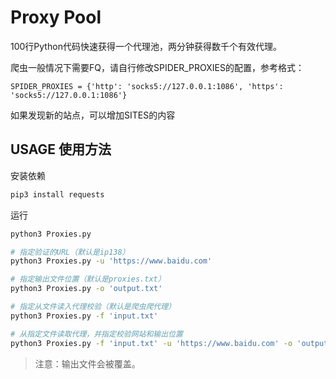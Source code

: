 # Proxy Pool

100行Python代码快速获得一个代理池，两分钟获得数千个有效代理。

爬虫一般情况下需要FQ，请自行修改SPIDER_PROXIES的配置，参考格式：
```
SPIDER_PROXIES = {'http': 'socks5://127.0.0.1:1086', 'https': 'socks5://127.0.0.1:1086'}
```

如果发现新的站点，可以增加SITES的内容

## USAGE 使用方法
安装依赖
```bash
pip3 install requests
```

运行
```bash
python3 Proxies.py

# 指定验证的URL（默认是ip138）
python3 Proxies.py -u 'https://www.baidu.com'

# 指定输出文件位置（默认是proxies.txt）
python3 Proxies.py -o 'output.txt'

# 指定从文件读入代理校验（默认是爬虫爬代理）
python3 Proxies.py -f 'input.txt'

# 从指定文件读取代理，并指定校验网站和输出位置
python3 Proxies.py -f 'input.txt' -u 'https://www.baidu.com' -o 'output.txt'
```

> 注意：输出文件会被覆盖。

